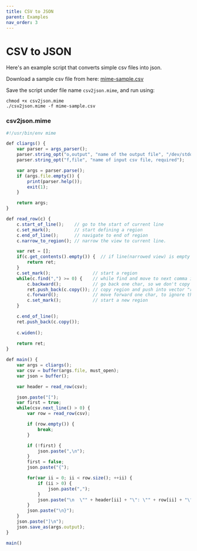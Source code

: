 ```yaml
---
title: CSV to JSON
parent: Examples
nav_order: 3
---
```


# CSV to JSON

Here's an example script that converts simple csv files into json.

Download a sample csv file from here:  [mime-sample.csv](https://gist.githubusercontent.com/shsms/d6208388acd3503cde3a9c52279264c1/raw/80b0272bec6969d5675824a3bc364b863b0db66c/mime-sample.csv)

Save the script under file name `csv2json.mime`, and run using:

    chmod +x csv2json.mime
	./csv2json.mime -f mime-sample.csv

### csv2json.mime
``` js
#!/usr/bin/env mime

def cliargs() {
    var parser = args_parser();
    parser.string_opt("o,output", "name of the output file", "/dev/stdout");
    parser.string_opt("f,file", "name of input csv file, required");

    var args = parser.parse();
    if (args.file.empty()) {
        print(parser.help());
        exit(1);
    }

    return args;
}

def read_row(c) {
    c.start_of_line();    // go to the start of current line
    c.set_mark();         // start defining a region
    c.end_of_line();      // navigate to end of region
    c.narrow_to_region(); // narrow the view to current line.

    var ret = [];
    if(c.get_contents().empty()) {  // if line(narrowed view) is empty
        return ret;
    }
    c.set_mark();                // start a region
    while(c.find(",") >= 0) {    // while find and move to next comma is successful,
        c.backward();            // go back one char, so we don't copy the comma.
        ret.push_back(c.copy()); // copy region and push into vector "ret".
        c.forward();             // move forward one char, to ignore the comma.
        c.set_mark();            // start a new region
    }

    c.end_of_line();
    ret.push_back(c.copy());
    
    c.widen();
    
    return ret;
}

def main() {
    var args = cliargs();
    var csv = buffer(args.file, must_open);
    var json = buffer();

    var header = read_row(csv);

    json.paste("[");
    var first = true;
    while(csv.next_line() > 0) {
        var row = read_row(csv);

        if (row.empty()) {
            break;
        }

        if (!first) {
            json.paste(",\n");
        }
        first = false;
        json.paste("{");

        for(var ii = 0; ii < row.size(); ++ii) {
            if (ii > 0) {
                json.paste(",");
            }
            json.paste("\n  \"" + header[ii] + "\": \"" + row[ii] + "\"" );
        }
        json.paste("\n}");
    }
    json.paste("]\n");
    json.save_as(args.output);
}

main()
```
